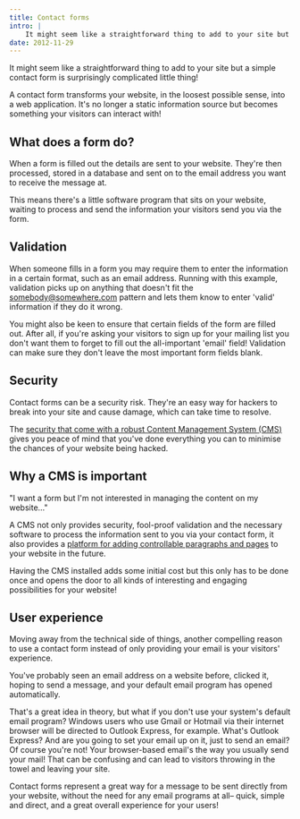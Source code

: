 ```yaml
---
title: Contact forms
intro: |
    It might seem like a straightforward thing to add to your site but a simple contact form is surprisingly complicated little thing!
date: 2012-11-29
---
```


It might seem like a straightforward thing to add to your site but a simple contact form is surprisingly complicated little thing!

A contact form transforms your website, in the loosest possible sense, into a web application. It's no longer a static information source but becomes something your visitors can interact with!

## What does a form do?

When a form is filled out the details are sent to your website. They're then processed, stored in a database and sent on to the email address you want to receive the message at.

This means there's a little software program that sits on your website, waiting to process and send the information your visitors send you via the form.

## Validation

When someone fills in a form you may require them to enter the information in a certain format, such as an email address. Running with this example, validation picks up on anything that doesn't fit the somebody@somewhere.com pattern and lets them know to enter 'valid' information if they do it wrong.

You might also be keen to ensure that certain fields of the form are filled out. After all, if you're asking your visitors to sign up for your mailing list you don't want them to forget to fill out the all-important 'email' field! Validation can make sure they don't leave the most important form fields blank.

## Security

Contact forms can be a security risk. They're an easy way for hackers to break into your site and cause damage, which can take time to resolve.

The [security that come with a robust Content Management System (CMS)](http://tempertemper.net/blog/cms-updates) gives you peace of mind that you've done everything you can to minimise the chances of your website being hacked.

## Why a CMS is important

"I want a form but I'm not interested in managing the content on my website…"

A CMS not only provides security, fool-proof validation and the necessary software to process the information sent to you via your contact form, it also provides a [platform for adding controllable paragraphs and pages](http://tempertemper.net/blog/do-i-need-a-cms) to your website in the future.

Having the CMS installed adds some initial cost but this only has to be done once and opens the door to all kinds of interesting and engaging possibilities for your website!

## User experience

Moving away from the technical side of things, another compelling reason to use a contact form instead of only providing your email is your visitors' experience.

You've probably seen an email address on a website before, clicked it, hoping to send a message, and your default email program has opened automatically.

That's a great idea in theory, but what if you don't use your system's default email program? Windows users who use Gmail or Hotmail via their internet browser will be directed to Outlook Express, for example. What's Outlook Express? And are you going to set your email up on it, just to send an email? Of course you're not! Your browser-based email's the way you usually send your mail! That can be confusing and can lead to visitors throwing in the towel and leaving your site.

Contact forms represent a great way for a message to be sent directly from your website, without the need for any email programs at all– quick, simple and direct, and a great overall experience for your users!
